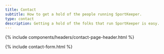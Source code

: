 ```yaml
---
title: Contact
subtitle: How to get a hold of the people running SportKeeper.
type: contact
description: Getting a hold of the folks that run SportKeeper is easy. Email us today and find out.
---
```


{% include components/headers/contact-page-header.html %}

{% include contact-form.html %}
